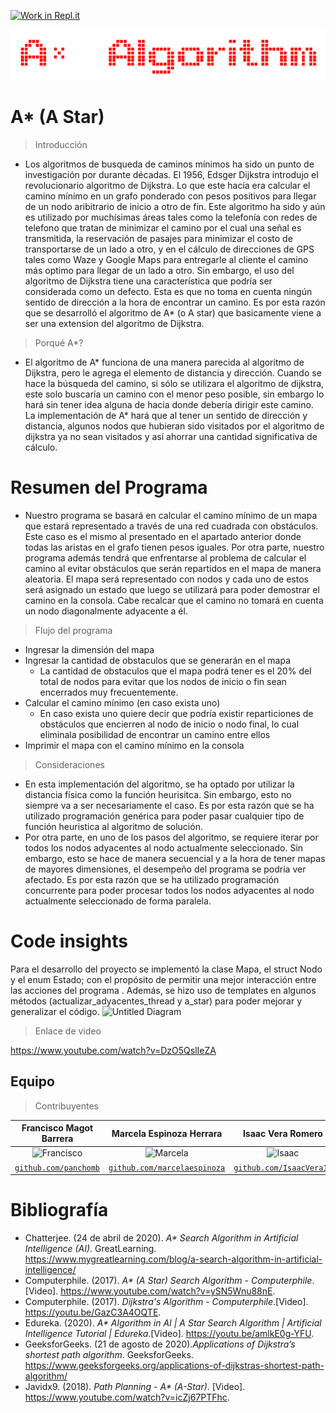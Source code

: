 [![Work in Repl.it](https://classroom.github.com/assets/work-in-replit-14baed9a392b3a25080506f3b7b6d57f295ec2978f6f33ec97e36a161684cbe9.svg)](https://classroom.github.com/online_ide?assignment_repo_id=433814&assignment_repo_type=GroupAssignmentRepo)

![](output-onlinepngtools.png)

# A* (A Star)

> Introducción

* Los algoritmos de busqueda de caminos mínimos ha sido un punto de investigación por durante décadas. El 1956, Edsger Dijkstra introdujo el revolucionario algoritmo de Dijkstra. Lo que este hacía era calcular el camino mínimo en un grafo ponderado con pesos positivos para llegar de un nodo aribitrario de inicio a otro de fin. Este algoritmo ha sido y aún es utilizado por muchísimas áreas tales como la telefonía con redes de telefono que tratan de minimizar el camino por el cual una señal es transmitida, la reservación de pasajes para minimizar el costo de transportarse de un lado a otro, y en el cálculo de direcciones de GPS tales como Waze y Google Maps para entregarle al cliente el camino más optimo para llegar de un lado a otro. Sin embargo, el uso del algoritmo de Dijkstra tiene una característica que podría ser considerada como un defecto. Esta es que no toma en cuenta ningún sentido de dirección a la hora de encontrar un camino. Es por esta razón que se desarrolló el algoritmo de A* (o A star) que basicamente viene a ser una extension del algoritmo de Dijkstra. 

> Porqué A*?

* El algoritmo de A* funciona de una manera parecida al algoritmo de Dijkstra, pero le agrega el elemento de distancia y dirección. Cuando se hace la búsqueda del camino, si sólo se utilizara el algoritmo de dijkstra, este solo buscaría un camino con el menor peso posible, sin embargo lo hará sin tener idea alguna de hacia donde debería dirigir este camino. La implementación de A* hará que al tener un sentido de dirección y distancia, algunos nodos que hubieran sido visitados por el algoritmo de dijkstra ya no sean visitados y así ahorrar una cantidad significativa de cálculo.

# Resumen del Programa

* Nuestro programa se basará en calcular el camino mínimo de un mapa que estará representado a través de una red cuadrada con obstáculos. Este caso es el mismo al presentado en el apartado anterior donde todas las aristas en el grafo tienen pesos iguales. Por otra parte, nuestro programa además tendrá que enfrentarse al problema de calcular el camino al evitar obstáculos que serán repartidos en el mapa de manera aleatoria. El mapa será representado con nodos y cada uno de estos será asignado un estado que luego se utilizará para poder demostrar el camino en la consola. Cabe recalcar que el camino no tomará en cuenta un nodo diagonalmente adyacente a él. 

> Flujo del programa
  * Ingresar la dimensión del mapa
  * Ingresar la cantidad de obstaculos que se generarán en el mapa
    * La cantidad de obstaculos que el mapa podrá tener es el 20% del total de nodos para evitar que los nodos de inicio o fin sean encerrados muy frecuentemente.
  * Calcular el camino mínimo (en caso exista uno)
    * En caso exista uno quiere decir que podría existir reparticiones de obstáculos que encierren al nodo de inicio o nodo final, lo cual eliminala posibilidad de encontrar un camino entre ellos
  * Imprimir el mapa con el camino mínimo en la consola

> Consideraciones
* En esta implementación del algoritmo, se ha optado por utilizar la distancia física como la función heurisitca. Sin embargo, esto no siempre va a ser necesariamente el caso. Es por esta razón que se ha utilizado programación genérica para poder pasar cualquier tipo de función heuristica al algoritmo de solución. 
* Por otra parte, en uno de los pasos del algoritmo, se requiere iterar por todos los nodos adyacentes al nodo actualmente seleccionado. Sin embargo, esto se hace de manera secuencial y a la hora de tener mapas de mayores dimensiones, el desempeño del programa se podría ver afectado. Es por esta razón que se ha utilizado programación concurrente para poder procesar todos los nodos adyacentes al nodo actualmente seleccionado de forma paralela.


# Code insights 
Para el desarrollo del proyecto se implementó la clase Mapa, el struct Nodo y el enum Estado; con el propósito de permitir una mejor interacción entre las acciones del programa . Además, se hizo uso de templates en algunos métodos (actualizar_adyacentes_thread y a_star) para poder mejorar y generalizar el código. 
![Untitled Diagram](https://user-images.githubusercontent.com/83047326/128408634-f42629ca-4a97-4cbf-a7e0-8701869650cc.jpg)


> Enlace de video

https://www.youtube.com/watch?v=DzO5QslIeZA

## Equipo

> Contribuyentes

| <a target="_blank">**Francisco Magot Barrera**</a> | <a target="_blank">**Marcela Espinoza Herrara**</a> | <a target="_blank">**Isaac Vera Romero**</a> |
| :---: | :---:| :---:|
| ![Francisco](https://avatars.githubusercontent.com/u/82850611?v=4) | ![Marcela](https://avatars.githubusercontent.com/u/83047326?v=4) | ![Isaac](https://avatars.githubusercontent.com/u/67709665?v=4)| 
| <a href="https://github.com/panchomb" target="_blank">`github.com/panchomb`</a> | <a href="https://github.com/marcelaespinoza" target="_blank">`github.com/marcelaespinoza`</a> | <a href="https://github.com/IsaacVera10" target="_blank">`github.com/IsaacVera10`</a> |

# Bibliografía 
* Chatterjee. (24 de abril de 2020). _A* Search Algorithm in Artificial Intelligence (AI)_. GreatLearning. https://www.mygreatlearning.com/blog/a-search-algorithm-in-artificial-intelligence/
* Computerphile. (2017). _A* (A Star) Search Algorithm - Computerphile_.[Video]. https://www.youtube.com/watch?v=ySN5Wnu88nE.
* Computerphile. (2017). _Dijkstra's Algorithm - Computerphile_.[Video]. https://youtu.be/GazC3A4OQTE.
* Edureka. (2020). _A* Algorithm in AI | A Star Search Algorithm | Artificial Intelligence Tutorial | Edureka_.[Video]. https://youtu.be/amlkE0g-YFU.
* GeeksforGeeks. (21 de agosto de 2020)._Applications of Dijkstra’s shortest path algorithm_. GeeksforGeeks. https://www.geeksforgeeks.org/applications-of-dijkstras-shortest-path-algorithm/ 
* Javidx9. (2018). _Path Planning - A* (A-Star)_. [Video]. https://www.youtube.com/watch?v=icZj67PTFhc.




